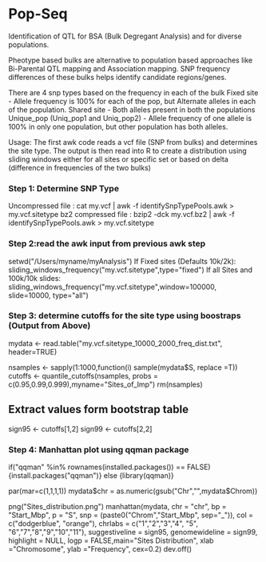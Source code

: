 # Pop-Seq
Identification of QTL for BSA (Bulk Degregant Analysis) and for diverse populations. 

Pheotype based bulks are alternative to population based approaches like Bi-Parental QTL mapping and Association mapping.
SNP frequency differences of these bulks helps identify candidate regions/genes.

There are 4 snp types based on the frequency in each of the bulk
Fixed site - Allele frequency is 100% for each of the pop, but Alternate alleles in each of the population.
Shared site - Both alleles present in both the populations
Unique_pop (Uniq_pop1 and Uniq_pop2) - Allele frequency of one allele is 100% in only one population, but other population has both alleles. 

Usage:
The first awk code reads a vcf file (SNP from bulks) and determines the site type. The output is then read into R to create a distribution using sliding windows either for all sites or specific set or based on delta 
(difference in frequencies of the two bulks)

### Step 1: Determine SNP Type
Uncompressed file : cat my.vcf | awk -f identifySnpTypePools.awk > my.vcf.sitetype
bz2 compressed file : bzip2 -dck my.vcf.bz2 | awk -f identifySnpTypePools.awk > my.vcf.sitetype

### Step 2:read the awk input from previous awk step
setwd("/Users/myname/myAnalysis")
If Fixed sites (Defaults 10k/2k): sliding_windows_frequency("my.vcf.sitetype",type="fixed")
If all Sites and 100k/10k slides: sliding_windows_frequency("my.vcf.sitetype",window=100000, slide=10000, type="all")


### Step 3: determine cutoffs for the site type using boostraps (Output from Above)
mydata <- read.table("my.vcf.sitetype_10000_2000_freq_dist.txt", header=TRUE)

nsamples <- sapply(1:1000,function(i) sample(mydata$S, replace =T))
cutoffs <- quantile_cutoffs(nsamples, probs = c(0.95,0.99,0.999),myname="Sites_of_Imp")
rm(nsamples)

## Extract values form bootstrap table
sign95 <- cutoffs[1,2]
sign99 <- cutoffs[2,2]


### Step 4: Manhattan plot using qqman package
if("qqman" %in% rownames(installed.packages()) == FALSE)
{install.packages("qqman")} else
{library(qqman)}

par(mar=c(1,1,1,1))
mydata$chr = as.numeric(gsub("Chr","",mydata$Chrom))

png("Sites_distribution.png")
manhattan(mydata, chr = "chr", bp = "Start_Mbp", p = "S", snp = (paste0("Chrom","Start_Mbp", sep="_")),
col = c("dodgerblue", "orange"), chrlabs = c("1","2","3","4", "5", "6","7","8","9","10","11"),
suggestiveline = sign95, genomewideline = sign99,
highlight = NULL, logp = FALSE,main="Sites Distribution",
xlab ="Chromosome", ylab ="Frequency", cex=0.2)
dev.off()




